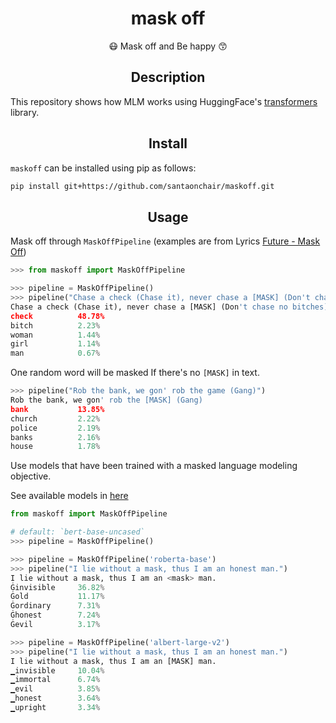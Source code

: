 <h1 align="center">mask off</h1>
<p align="center">
😷 Mask off and Be happy 😙
</p>

<h2 align="center">Description</h2>

This repository shows how MLM works using HuggingFace's [transformers](https://github.com/huggingface/transformers) library.

<h2 align="center">Install</h2>

`maskoff` can be installed using pip as follows:

```bash
pip install git+https://github.com/santaonchair/maskoff.git
```

<h2 align="center">Usage</h2>

Mask off through `MaskOffPipeline` (examples are from Lyrics [Future - Mask Off](https://genius.com/Future-mask-off-lyrics))

``` python
>>> from maskoff import MaskOffPipeline

>>> pipeline = MaskOffPipeline()
>>> pipeline("Chase a check (Chase it), never chase a [MASK] (Don't chase no bitches)")
Chase a check (Chase it), never chase a [MASK] (Don't chase no bitches)
check          48.78%
bitch          2.23%
woman          1.44%
girl           1.14%
man            0.67%

```

One random word will be masked If there's no `[MASK]` in text.

``` python
>>> pipeline("Rob the bank, we gon' rob the game (Gang)")
Rob the bank, we gon' rob the [MASK] (Gang)
bank           13.85%
church         2.22%
police         2.19%
banks          2.16%
house          1.78%

```

Use models that have been trained with a masked language modeling objective.

See available models in [here](https://huggingface.co/models?filter=lm-head)

``` python
from maskoff import MaskOffPipeline

# default: `bert-base-uncased`
>>> pipeline = MaskOffPipeline()

>>> pipeline = MaskOffPipeline('roberta-base')
>>> pipeline("I lie without a mask, thus I am an honest man.")
I lie without a mask, thus I am an <mask> man.
Ġinvisible     36.82%
Ġold           11.17%
Ġordinary      7.31%
Ġhonest        7.24%
Ġevil          3.17%

>>> pipeline = MaskOffPipeline('albert-large-v2')
>>> pipeline("I lie without a mask, thus I am an honest man.")
I lie without a mask, thus I am an [MASK] man.
▁invisible     10.04%
▁immortal      6.74%
▁evil          3.85%
▁honest        3.64%
▁upright       3.34%

```
